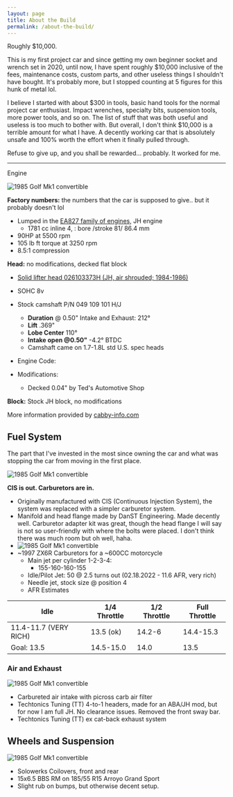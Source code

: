 ```yaml
---
layout: page
title: About the Build
permalink: /about-the-build/
---
```

Roughly $10,000.

This is my first project car and since getting my own beginner socket and wrench set in 2020, until now, I have spent roughly $10,000 inclusive of the fees, maintenance costs, custom parts, and other useless things I shouldn't have bought. It's probably more, but I stopped counting at 5 figures for this hunk  of metal lol. 

I believe I started with about $300 in tools, basic hand tools for the normal project car enthusiast. Impact wrenches, specialty bits, suspension tools, more power tools, and so on. The list of stuff that was both useful and useless is too much to bother with. But overall, I don't  think $10,000 is a terrible amount for what I have. A decently working car that is absolutely unsafe and 100% worth the effort when it finally pulled through. 

Refuse to give up, and you shall be rewarded... probably. It worked for me.

<hr>

Engine

![1985 Golf Mk1 convertible](/assets/img/engine.JPG)

**Factory numbers:** the numbers that the car is supposed to give.. but it probably doesn't lol

- Lumped in the [EA827 family of engines](https://en.wikipedia.org/wiki/Volkswagen_EA827_engine), JH engine
  - 1781 cc inline 4, : bore /stroke 81/ 86.4 mm
- 90HP at 5500 rpm
- 105 lb ft torque at 3250 rpm
- 8.5:1 compression

**Head:** no modifications, decked flat block

- [Solid lifter head 026103373H (JH, air shrouded; 1984-1986)](https://web.archive.org/web/20080311052159/www.techtonicstuning.com/camsspecs.asp)
- SOHC 8v
- Stock camshaft P/N 049 109 101 H/J 
  - **Duration** @ 0.50" Intake and Exhaust: 212°
  - **Lift** .369"
  - **Lobe Center** 110°
  - **Intake open @0.50"** -4.2° BTDC 	
  - Camshaft came on 1.7-1.8L std U.S. spec heads

- Engine Code: 
- Modifications:
  - Decked 0.04" by Ted's Automotive Shop

**Block:** Stock JH block, no modifications

More information provided by [cabby-info.com](https://www.cabby-info.com/engine.htm)

## Fuel System

The part that I've invested in the most since owning the car and what was stopping the car from moving in the first place.

![1985 Golf Mk1 convertible](/assets/img/carbconversion-1.jpg)

**CIS is out. Carburetors are in.**

- Originally manufactured with CIS (Continuous Injection System), the system was replaced with a simpler carburetor system. 
- Manifold and head flange made by DanST Engineering. Made decently well. Carburetor adapter kit was great, though the head flange I will say is not so user-friendly with where the bolts were placed. I don't think there was much room but oh well, haha. 
- ![1985 Golf Mk1 convertible](/assets/img/intake-manifold.JPG)
- ~1997 ZX6R Carburetors for a ~600CC motorcycle
  - Main jet per cylinder 1-2-3-4:
    - 155-160-160-155
  - Idle/Pilot Jet: 50 @ 2.5 turns out (02.18.2022 - 11.6 AFR, very rich)
  - Needle  jet, stock size @ position 4
  - AFR Estimates

| Idle                  | 1/4 Throttle | 1/2 Throttle | Full Throttle |
| --------------------- | ------------ | ------------ | ------------- |
| 11.4-11.7 (VERY RICH) | 13.5 (ok)    | 14.2-6       | 14.4-15.3     |
| Goal: 13.5            | 14.5-15.0    | 14.0         | 13.5          |

### Air and Exhaust

![1985 Golf Mk1 convertible](/assets/img/cabby-rear-1.jpg)

- Carbureted air intake with picross carb air filter
- Techtonics Tuning  (TT) 4-to-1 headers, made for an ABA/JH mod, but for now I am full JH. No clearance issues. Removed the front sway bar.
- Techtonics Tuning (TT) ex cat-back exhaust system

## Wheels and Suspension

![1985 Golf Mk1 convertible](/assets/img/cabby-gallery-6.jpg)

- Solowerks Coilovers, front and rear
- 15x6.5 BBS RM on 185/55 R15 Arroyo Grand Sport
- Slight rub on bumps, but otherwise decent setup.
